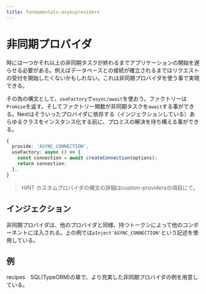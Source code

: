 ```yaml
---
title: fundamentals-asyncproviders
---
```


# 非同期プロバイダ
時には一つかそれ以上の非同期タスクが終わるまでアプリケーションの開始を遅らせる必要がある。例えばデータベースとの接続が確立されるまではリクエストの受付を開始したくないかもしれない。これは非同期プロバイダを使う事で実現できる。

その為の構文として、`useFactory`で`async/await`を使おう。ファクトリーは`Promise`を返す。そしてファクトリー関数が非同期タスクを`await`する事ができる。Nestはそういったプロバイダに依存する（インジェクションしている）あらゆるクラスをインスタンス化する前に、プロミスの解決を待ち構える事ができる。

```ts
{
  provide: 'ASYNC_CONNECTION',
  useFactory: async () => {
    const connection = await createConnection(options);
    return connection;
  },
}
```

> HINT
> カスタムプロバイダの構文の詳細はcustom-providersの項目にて。

## インジェクション
非同期プロバイダは、他のプロバイダと同様、持つトークンによって他のコンポーネントに注入される。上の例では`pInject'ASYNC_CONNECTION'`という記述を使用している。

## 例
recipes　SQL(TypeORM)の章で、より充実した非同期プロバイダの例を用意している。